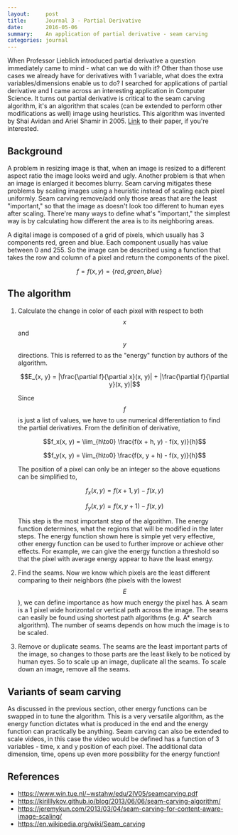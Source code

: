 ```yaml
---
layout:     post
title:      Journal 3 - Partial Derivative
date:       2016-05-06
summary:    An application of partial derivative - seam carving
categories: journal
---
```


When Professor Lieblich introduced partial derivative a question immediately came to mind - what can we do with it?
Other than those use cases we already have for derivatives with 1 variable, what does the extra variables/dimensions
enable us to do? I searched for applications of partial derivative and I came across an interesting application in
Computer Science. It turns out partial derivative is critical to the seam carving algorithm, it's an algorithm that
scales (can be extended to perform other modifications as well) image using heuristics. This algorithm was invented by
Shai Avidan and Ariel Shamir in 2005. [Link](https://www.win.tue.nl/~wstahw/edu/2IV05/seamcarving.pdf) to their paper,
if you're interested.

## Background
A problem in resizing image is that, when an image is resized to a different aspect ratio the image looks weird and ugly.
Another problem is that when an image is enlarged it becomes blurry. Seam carving mitigates these problems by scaling
images using a heuristic instead of scaling each pixel uniformly. Seam carving remove/add only those areas that
are the least "important," so that the image as doesn't look too different to human eyes after scaling. There're many ways
to define what's "important," the simplest way is by calculating how different the area is to its neighboring areas.

A digital image is composed of a grid of pixels, which usually has 3 components red, green and blue. Each component
usually has value between 0 and 255. So the image can be described using a function that takes the row and column of a
pixel and return the components of the pixel.

$$f = f(x, y) = \{red, green, blue\}$$

## The algorithm
1. Calculate the change in color of each pixel with respect to both $$x$$ and $$y$$ directions. This is referred to as
the "energy" function by authors of the algorithm.

    $$E_{x, y} = |\frac{\partial f}{\partial x}(x, y)| + |\frac{\partial f}{\partial y}(x, y)|$$

    Since $$f$$ is just a list of values, we have to use numerical differentiation to find the partial derivatives.
    From the definition of derivative,

    $$f_x(x, y) = \lim_{h\to0} \frac{f(x + h, y) - f(x, y)}{h}$$

    $$f_y(x, y) = \lim_{h\to0} \frac{f(x, y + h) - f(x, y)}{h}$$

    The position of a pixel can only be an integer so the above equations can be simplified to,

    $$f_x(x, y) = f(x + 1, y) - f(x, y)$$

    $$f_y(x, y) = f(x, y + 1) - f(x, y)$$

    This step is the most important step of the algorithm. The energy function determines, what the regions that will be
    modified in the later steps. The energy function shown here is simple yet very effective, other energy function
    can be used to further improve or achieve other effects. For example, we can give the energy function a threshold
    so that the pixel with average energy appear to have the least energy.

2. Find the seams. Now we know which pixels are the least different comparing to their neighbors (the pixels with
the lowest $$E$$), we can define importance as how much energy the pixel has. A seam is a 1 pixel wide horizontal or
vertical path across the image. The seams can easily be found using shortest path algorithms (e.g. A* search algorithm).
The number of seams depends on how much the image is to be scaled.

3. Remove or duplicate seams. The seams are the least important parts of the image, so changes to those parts are the
least likely to be noticed by human eyes. So to scale up an image, duplicate all the seams. To scale down an image,
remove all the seams.

## Variants of seam carving
As discussed in the previous section, other energy functions can be swapped in to tune the algorithm. This is a very
versatile algorithm, as the energy function dictates what is produced in the end and the energy function can practically
be anything. Seam carving can also be extended to scale videos, in this case the video would be defined has a function
of 3 variables - time, x and y position of each pixel. The additional data dimension, time, opens up even more possibility
for the energy function!

## References
- <https://www.win.tue.nl/~wstahw/edu/2IV05/seamcarving.pdf>
- <https://kirilllykov.github.io/blog/2013/06/06/seam-carving-algorithm/>
- <https://jeremykun.com/2013/03/04/seam-carving-for-content-aware-image-scaling/>
- <https://en.wikipedia.org/wiki/Seam_carving>